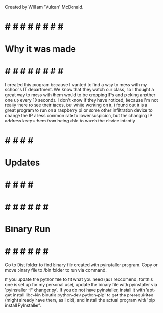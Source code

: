 Created by William 'Vulcan' McDonald.

# # # # # # # # # #
# Why it was made #
# # # # # # # # # #

  I created this program because I wanted to find a way to mess with my school's IT department. We know that they watch our class, so I thought a great way to mess with them would to be dropping IPs and picking another one up every 10 seconds. I don't know if they have noticed, because I'm not really there to see their faces, but while working on it, I found out it is a great program to run on a raspberry pi or some other infiltration device to change the IP a less common rate to lower suspicion, but the changing IP address keeps them from being able to watch the device intently.

# # # # # #
# Updates #
# # # # # #


# # # # # # # #
# Binary Run  #
# # # # # # # #

Go to Dist folder to find binary file created with pyinstaller program. Copy or move binary file to /bin folder to run via command.

If you update the python file to fit what you need (as I reccomend, for this one is set up for my personal use), update the binary file with pyinstaller via 'pyinstaller -F changer.py'. If you do not have pyinstaller, install it with 'apt-get install libc-bin binutils python-dev python-pip' to get the prerequisites (might already have them, as I did), and install the actual program with 'pip install PyInstaller'.

